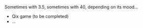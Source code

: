 Sometimes with 3.5, sometimes with 40, depending on its mood...

- Qix game (to be completed)
- ...
